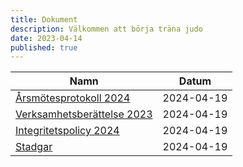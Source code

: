 ```yaml
---
title: Dokument
description: Välkommen att börja träna judo
date: 2023-04-14
published: true
---
```


| Namn                                                                    | Datum      |
| ----------------------------------------------------------------------- | ---------- |
| [Årsmötesprotokoll 2024](/files/ÖBK_Årsmötesprotokoll_2024.pdf)         | 2024-04-19 |
| [Verksamhetsberättelse 2023](/files/ÖBK_Verksamhetsberättelse_2023.pdf) | 2024-04-19 |
| [Integritetspolicy 2024](/files/ÖBK_Integritetspolicy_2024.pdf)         | 2024-04-19 |
| [Stadgar](/files/ÖBK_Stadgar_20240323.pdf)                              | 2024-04-19 |
